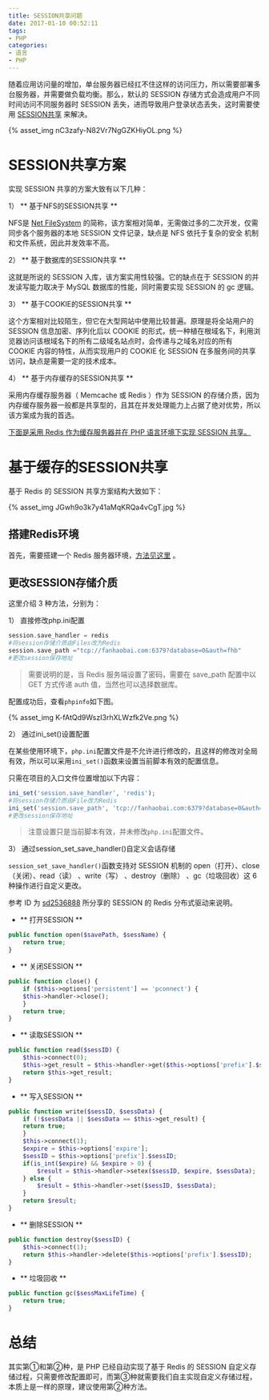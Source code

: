 ```yaml
---
title: SESSION共享问题
date: 2017-01-10 00:52:11
tags:
- PHP
categories:
- 语言
- PHP
---
```


随着应用访问量的增加，单台服务器已经扛不住这样的访问压力，所以需要部署多台服务器，并需要做负载均衡。那么，默认的 SESSION 存储方式会造成用户不同时间访问不同服务器时 SESSION 丢失，进而导致用户登录状态丢失，这时需要使用 [SESSION共享](http://www.onmpw.com/tm/xwzj/network_144.html) 来解决。

{% asset_img nC3zafy-N82Vr7NgGZKHiyOL.png %}<!--more-->


# SESSION共享方案

实现 SESSION 共享的方案大致有以下几种：

1） ** 基于NFS的SESSION共享 **

NFS是 [Net FileSystem]() 的简称，该方案相对简单，无需做过多的二次开发，仅需同步各个服务器的本地 SESSION 文件记录，缺点是 NFS 依托于复杂的安全 机制和文件系统，因此并发效率不高。

2） ** 基于数据库的SESSION共享 **

这就是所说的 SESSION 入库，该方案实用性较强。它的缺点在于 SESSION 的并发读写能力取决于 MySQL 数据库的性能，同时需要实现 SESSION 的 gc 逻辑。

3） ** 基于COOKIE的SESSION共享 **

这个方案相对比较陌生，但它在大型网站中使用比较普遍。原理是将全站用户的 SESSION 信息加密、序列化后以 COOKIE 的形式，统一种植在根域名下，利用浏览器访问该根域名下的所有二级域名站点时，会传递与之域名对应的所有 COOKIE 内容的特性，从而实现用户的 COOKIE 化 SESSION 在多服务间的共享访问，缺点是需要一定的技术成本。

4） ** 基于内存缓存的SESSION共享 **

采用内存缓存服务器（ Memcache 或 Redis ）作为 SESSION 的存储介质，因为内存缓存服务器一般都是共享型的，且其在并发处理能力上占据了绝对优势，所以该方案成为我的首选。

[下面是采用 Redis 作为缓存服务器并在 PHP 语言环境下实现 SESSION 共享。]()


# 基于缓存的SESSION共享

基于 Redis 的 SESSION 共享方案结构大致如下：

{% asset_img JGwh9o3k7y41aMqKRQa4vCgT.jpg %}

## 搭建Redis环境

首先，需要搭建一个 Redis 服务器环境，[方法见这里](https://www.fanhaobai.com/2016/08/redis-install.html) 。

## 更改SESSION存储介质

这里介绍 3 种方法，分别为：

1） 直接修改php.ini配置

```PHP
session.save_handler = redis               
#将session存储介质由Files改为Redis
session.save_path ="tcp://fanhaobai.com:6379?database=0&auth=fhb"   
#更改session保存地址
```
> 需要说明的是，当 Redis 服务端设置了密码，需要在 save_path 配置中以 GET 方式传递 auth 值，当然也可以选择数据库。

配置成功后，查看`phpinfo`如下图。

{% asset_img K-fAtQd9WszI3rhXLWzfk2Ve.png %}

2） 通过ini_set()设置配置

在某些使用环境下，`php.ini`配置文件是不允许进行修改的，且这样的修改对全局有效，所以可以采用`ini_set()`函数来设置当前脚本有效的配置信息。

只需在项目的入口文件位置增加以下内容：

```PHP
ini_set('session.save_handler', 'redis');        
#将session存储介质由File改为Redis
ini_set('session.save_path', 'tcp://fanhaobai.com:6379?database=0&auth=fhb');     
#更改session保存地址
```
> 注意设置只是当前脚本有效，并未修改`php.ini`配置文件。

3） 通过session_set_save_handler()自定义会话存储

`session_set_save_handler()`函数支持对 SESSION 机制的 open（打开）、close（关闭）、read（读） 、write（写） 、destroy（删除） 、gc（垃圾回收）这 6 种操作进行自定义更改。

参考 ID 为 [sd2536888](http://www.thinkphp.cn/extend/547.html) 所分享的 SESSION 的 Redis 分布式驱动来说明。

* ** 打开SESSION **

```PHP
public function open($savePath, $sessName) {
    return true;
}
```

* ** 关闭SESSION **

```PHP
public function close() {
    if ($this->options['persistent'] == 'pconnect') {
	$this->handler->close();
    }
    return true;
}
```

* ** 读取SESSION **

```PHP
public function read($sessID) {
    $this->connect(0);
    $this->get_result = $this->handler->get($this->options['prefix'].$sessID);
    return $this->get_result;
}
```

* ** 写入SESSION **

```PHP
public function write($sessID, $sessData) {
    if (!$sessData || $sessData == $this->get_result) {
	return true;
    }
    $this->connect(1);
    $expire = $this->options['expire'];
    $sessID = $this->options['prefix'].$sessID;
    if(is_int($expire) && $expire > 0) {
        $result = $this->handler->setex($sessID, $expire, $sessData);
    } else {
        $result = $this->handler->set($sessID, $sessData);
    }
    return $result;
}
```

* ** 删除SESSION **

```PHP
public function destroy($sessID) {
    $this->connect(1);
    return $this->handler->delete($this->options['prefix'].$sessID);
}
```

* ** 垃圾回收 **

```PHP
public function gc($sessMaxLifeTime) {
    return true;
}
```

# 总结

其实第①和第②种，是 PHP 已经自动实现了基于 Redis 的 SESSION 自定义存储过程，只需要修改配置即可，而第③种就需要我们自主实现自定义存储过程，本质上是一样的原理，建议使用第②种方法。
